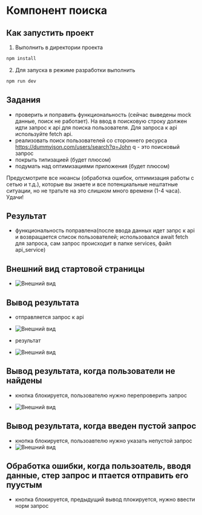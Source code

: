 # Компонент поиска

## Как запустить проект

1. Выполнить в директории проекта

```bash
npm install
```

2. Для запуска в режиме разработки выполнить

```bash
npm run dev
```

## Задания

- проверить и поправить функциональность (сейчас выведены mock данные, поиск не работает).
  На ввод в поисковую строку должен идти запрос к api для поиска пользователя.
  Для запроса к api используйте fetch api.
- реализовать поиск пользователей со стороннего ресурса https://dummyjson.com/users/search?q=John
  q - это поисковый запрос
- покрыть типизацией (будет плюсом)
- подумать над оптимизациями приложения (будет плюсом)

Предусмотрите все нюансы (обработка ошибок, оптимизация работы с сетью и т.д.), которые вы знаете и все потенциальные нештатные ситуации, но не тратьте на это слишком много времени (1-4 часа).
Удачи!

## Результат

- функциональность поправлена(после ввода данных идет запрс к api и возвращается список пользователей; использовался await fetch для запроса, сам запрос происходит в папке services, файл api_service)

## Внешний вид стартовой страницы

- ![Внешний вид](https://sun1-98.userapi.com/impg/UvvzJgeF0RjqgB4EuJgos-Sz0VXrsVq78jNM5Q/eS8XvsaWjbY.jpg?size=1820x851&quality=96&sign=616011334642d05c9e67d4e4e964ad73&type=album)

## Вывод результата

- отправляется запрос к api
- ![Внешний вид](https://sun9-12.userapi.com/impg/oOcAGjU1PPwkC7FFBRONVX_36idjsz1ApaI3Fw/I8cvWpMzI1E.jpg?size=1360x570&quality=96&sign=5f73c38d500302062031dca4a829cb1c&type=album)

- результат
- ![Внешний вид](https://sun1-98.userapi.com/impg/QA6J8RyVFXjW0wme7OvMfUnQKtd-fW1hnWSmSQ/D4mrCL_0xAQ.jpg?size=1180x845&quality=96&sign=24c8405c98ab275ada546bb6a018c163&type=album)

## Вывод результата, когда пользователи не найдены

- кнопка блокируется, пользователю нужно перепроверить запрос

- ![Внешний вид](https://sun9-28.userapi.com/impg/HFxvkUHoWK4EILejh6KRpB70q2Czd-Qg0eYRCA/PnP7dH-yKBc.jpg?size=1047x648&quality=96&sign=d27b1dd64197d5e65048151b5773fb5e&type=album)

## Вывод результата, когда введен пустой запрос

- кнопка блокируется, пользоавтелю нужно указать непустой запрос
- ![Внешний вид](https://sun1-14.userapi.com/impg/6BDW9wv6vbEo55CIn2JKe3sx9Vx4JaojDglfzQ/_c60tVtQu6w.jpg?size=676x441&quality=96&sign=f30ff1f6cfdb9c4bf4721e5e065986be&type=album)

## Обработка ошибки, когда пользоатель, вводя данные, стер запрос и птается отправить его пуустым

- кнопка блокируется, предыдущий вывод плокируется, нужно ввести норм запрос
